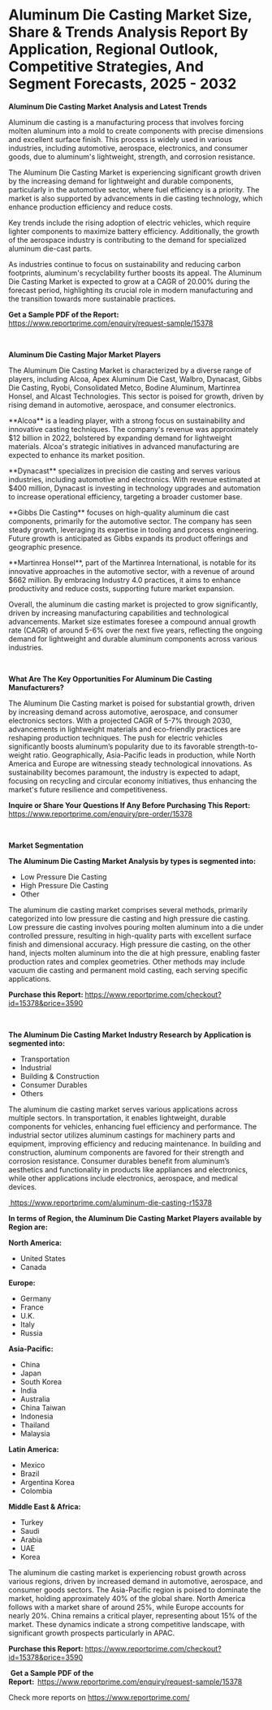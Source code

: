 <p><h1>Aluminum Die Casting Market Size, Share & Trends Analysis Report By Application, Regional Outlook, Competitive Strategies, And Segment Forecasts, 2025 - 2032</h1></p><p><strong>Aluminum Die Casting Market Analysis and Latest Trends</strong></p>
<p><p>Aluminum die casting is a manufacturing process that involves forcing molten aluminum into a mold to create components with precise dimensions and excellent surface finish. This process is widely used in various industries, including automotive, aerospace, electronics, and consumer goods, due to aluminum's lightweight, strength, and corrosion resistance.</p><p>The Aluminum Die Casting Market is experiencing significant growth driven by the increasing demand for lightweight and durable components, particularly in the automotive sector, where fuel efficiency is a priority. The market is also supported by advancements in die casting technology, which enhance production efficiency and reduce costs. </p><p>Key trends include the rising adoption of electric vehicles, which require lighter components to maximize battery efficiency. Additionally, the growth of the aerospace industry is contributing to the demand for specialized aluminum die-cast parts. </p><p>As industries continue to focus on sustainability and reducing carbon footprints, aluminum's recyclability further boosts its appeal. The Aluminum Die Casting Market is expected to grow at a CAGR of 20.00% during the forecast period, highlighting its crucial role in modern manufacturing and the transition towards more sustainable practices.</p></p>
<p><strong>Get a Sample PDF of the Report:&nbsp;</strong> <a href="https://www.reportprime.com/enquiry/request-sample/15378?utm_campaign=3191&utm_medium=2&utm_source=Github&utm_content=ia&utm_term=20032025&utm_id=aluminum-die-casting">https://www.reportprime.com/enquiry/request-sample/15378</a></p>
<p>&nbsp;</p>
<p><strong>Aluminum Die Casting Major Market Players</strong></p>
<p><p>The Aluminum Die Casting Market is characterized by a diverse range of players, including Alcoa, Apex Aluminum Die Cast, Walbro, Dynacast, Gibbs Die Casting, Ryobi, Consolidated Metco, Bodine Aluminum, Martinrea Honsel, and Alcast Technologies. This sector is poised for growth, driven by rising demand in automotive, aerospace, and consumer electronics.</p><p>**Alcoa** is a leading player, with a strong focus on sustainability and innovative casting techniques. The company's revenue was approximately $12 billion in 2022, bolstered by expanding demand for lightweight materials. Alcoa's strategic initiatives in advanced manufacturing are expected to enhance its market position.</p><p>**Dynacast** specializes in precision die casting and serves various industries, including automotive and electronics. With revenue estimated at $400 million, Dynacast is investing in technology upgrades and automation to increase operational efficiency, targeting a broader customer base.</p><p>**Gibbs Die Casting** focuses on high-quality aluminum die cast components, primarily for the automotive sector. The company has seen steady growth, leveraging its expertise in tooling and process engineering. Future growth is anticipated as Gibbs expands its product offerings and geographic presence.</p><p>**Martinrea Honsel**, part of the Martinrea International, is notable for its innovative approaches in the automotive sector, with a revenue of around $662 million. By embracing Industry 4.0 practices, it aims to enhance productivity and reduce costs, supporting future market expansion.</p><p>Overall, the aluminum die casting market is projected to grow significantly, driven by increasing manufacturing capabilities and technological advancements. Market size estimates foresee a compound annual growth rate (CAGR) of around 5-6% over the next five years, reflecting the ongoing demand for lightweight and durable aluminum components across various industries.</p></p>
<p>&nbsp;</p>
<p><strong>What Are The Key Opportunities For Aluminum Die Casting Manufacturers?</strong></p>
<p><p>The Aluminum Die Casting market is poised for substantial growth, driven by increasing demand across automotive, aerospace, and consumer electronics sectors. With a projected CAGR of 5-7% through 2030, advancements in lightweight materials and eco-friendly practices are reshaping production techniques. The push for electric vehicles significantly boosts aluminum’s popularity due to its favorable strength-to-weight ratio. Geographically, Asia-Pacific leads in production, while North America and Europe are witnessing steady technological innovations. As sustainability becomes paramount, the industry is expected to adapt, focusing on recycling and circular economy initiatives, thus enhancing the market's future resilience and competitiveness.</p></p>
<p><strong>Inquire or Share Your Questions If Any Before Purchasing This Report:</strong> <a href="https://www.reportprime.com/enquiry/pre-order/15378?utm_campaign=3191&utm_medium=2&utm_source=Github&utm_content=ia&utm_term=20032025&utm_id=aluminum-die-casting">https://www.reportprime.com/enquiry/pre-order/15378</a></p>
<p>&nbsp;</p>
<p><strong>Market Segmentation</strong></p>
<p><strong>The Aluminum Die Casting Market Analysis by types is segmented into:</strong></p>
<p><ul><li>Low Pressure Die Casting</li><li>High Pressure Die Casting</li><li>Other</li></ul></p>
<p><p>The aluminum die casting market comprises several methods, primarily categorized into low pressure die casting and high pressure die casting. Low pressure die casting involves pouring molten aluminum into a die under controlled pressure, resulting in high-quality parts with excellent surface finish and dimensional accuracy. High pressure die casting, on the other hand, injects molten aluminum into the die at high pressure, enabling faster production rates and complex geometries. Other methods may include vacuum die casting and permanent mold casting, each serving specific applications.</p></p>
<p><strong>Purchase this Report:&nbsp;</strong><a href="https://www.reportprime.com/checkout?id=15378&price=3590&utm_campaign=3191&utm_medium=2&utm_source=Github&utm_content=ia&utm_term=20032025&utm_id=aluminum-die-casting">https://www.reportprime.com/checkout?id=15378&price=3590</a></p>
<p>&nbsp;</p>
<p><strong>The Aluminum Die Casting Market Industry Research by Application is segmented into:</strong></p>
<p><ul><li>Transportation</li><li>Industrial</li><li>Building & Construction</li><li>Consumer Durables</li><li>Others</li></ul></p>
<p><p>The aluminum die casting market serves various applications across multiple sectors. In transportation, it enables lightweight, durable components for vehicles, enhancing fuel efficiency and performance. The industrial sector utilizes aluminum castings for machinery parts and equipment, improving efficiency and reducing maintenance. In building and construction, aluminum components are favored for their strength and corrosion resistance. Consumer durables benefit from aluminum’s aesthetics and functionality in products like appliances and electronics, while other applications include electronics, aerospace, and medical devices.</p></p>
<p><a href="https://www.reportprime.com/aluminum-die-casting-r15378?utm_campaign=3191&utm_medium=2&utm_source=Github&utm_content=ia&utm_term=20032025&utm_id=aluminum-die-casting">&nbsp;https://www.reportprime.com/aluminum-die-casting-r15378</a></p>
<p><strong>In terms of Region, the Aluminum Die Casting Market Players available by Region are:</strong></p>
<p>
    <p> <strong> North America: </strong>
        <ul>
            <li>United States</li>
            <li>Canada</li>
        </ul>
        </p> 
    <p> <strong> Europe: </strong>
        <ul>
            <li>Germany</li>
            <li>France</li>
            <li>U.K.</li>
            <li>Italy</li>
            <li>Russia</li>
        </ul>
        </p> 
    <p> <strong> Asia-Pacific: </strong>
        <ul>
            <li>China</li>
            <li>Japan</li>
            <li>South Korea</li>
            <li>India</li>
            <li>Australia</li>
            <li>China Taiwan</li>
            <li>Indonesia</li>
            <li>Thailand</li>
            <li>Malaysia</li>
        </ul>
        </p> 
    <p> <strong> Latin America: </strong>
        <ul>
            <li>Mexico</li>
            <li>Brazil</li>
            <li>Argentina Korea</li>
            <li>Colombia</li>
        </ul>
        </p> 
    <p> <strong> Middle East & Africa: </strong>
        <ul>
            <li>Turkey</li>
            <li>Saudi</li>
            <li>Arabia</li>
            <li>UAE</li>
            <li>Korea</li>
        </ul>
    </p>
    </p>
<p><p>The aluminum die casting market is experiencing robust growth across various regions, driven by increased demand in automotive, aerospace, and consumer goods sectors. The Asia-Pacific region is poised to dominate the market, holding approximately 40% of the global share. North America follows with a market share of around 25%, while Europe accounts for nearly 20%. China remains a critical player, representing about 15% of the market. These dynamics indicate a strong competitive landscape, with significant growth prospects particularly in APAC.</p></p>
<p><strong>Purchase this Report: </strong><a href="https://www.reportprime.com/checkout?id=15378&price=3590&utm_campaign=3191&utm_medium=2&utm_source=Github&utm_content=ia&utm_term=20032025&utm_id=aluminum-die-casting">https://www.reportprime.com/checkout?id=15378&price=3590</a></p>
<p>&nbsp;<strong>Get a Sample PDF of the Report:&nbsp;&nbsp;</strong><a href="https://www.reportprime.com/enquiry/request-sample/15378?utm_campaign=3191&utm_medium=2&utm_source=Github&utm_content=ia&utm_term=20032025&utm_id=aluminum-die-casting">https://www.reportprime.com/enquiry/request-sample/15378</a></p>
<p><strong></strong></p>
<p>Check more reports on <a href="https://www.reportprime.com/?utm_campaign=3191&utm_medium=2&utm_source=Github&utm_content=ia&utm_term=20032025&utm_id=aluminum-die-casting">https://www.reportprime.com/</a></p>